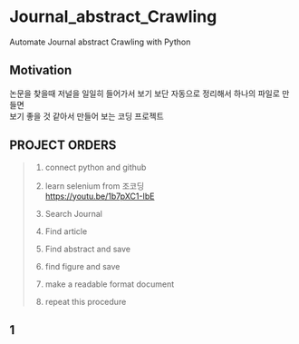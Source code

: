 # Journal_abstract_Crawling

Automate Journal abstract Crawling with Python 

## Motivation

논문을 찾을때 저널을 일일히 들어가서 보기 보단 자동으로 정리해서 하나의 파일로 만들면  
보기 좋을 것 같아서 만들어 보는 코딩 프로젝트

## PROJECT ORDERS
> 1. connect python and github
> 2. learn selenium from 조코딩  
>    <https://youtu.be/1b7pXC1-IbE>
>    
> 3. Search Journal
> 4. Find article
> 5. Find abstract and save
> 6. find figure and save
> 7. make a readable format document
> 8. repeat this procedure


## 1
